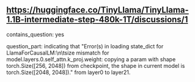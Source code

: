 ## https://huggingface.co/TinyLlama/TinyLlama-1.1B-intermediate-step-480k-1T/discussions/1

contains_question: yes

question_part: indicating that "Error(s) in loading state_dict for LlamaForCausalLM:\n\tsize mismatch for model.layers.0.self_attn.k_proj.weight: copying a param with shape torch.Size([256, 2048]) from checkpoint, the shape in current model is torch.Size([2048, 2048])." from layer0 to layer21.